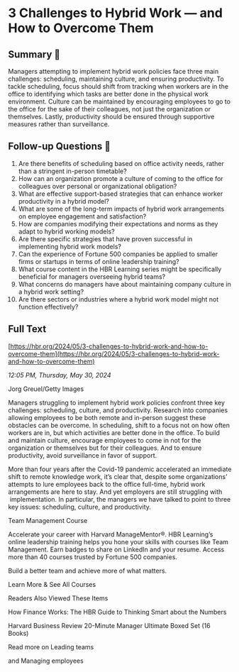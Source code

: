# 3 Challenges to Hybrid Work — and How to Overcome Them

## Summary 🤖

Managers attempting to implement hybrid work policies face three main challenges: scheduling, maintaining culture, and ensuring productivity. To tackle scheduling, focus should shift from tracking when workers are in the office to identifying which tasks are better done in the physical work environment. Culture can be maintained by encouraging employees to go to the office for the sake of their colleagues, not just the organization or themselves. Lastly, productivity should be ensured through supportive measures rather than surveillance.


## Follow-up Questions 🤖

1. Are there benefits of scheduling based on office activity needs, rather than a stringent in-person timetable?
2. How can an organization promote a culture of coming to the office for colleagues over personal or organizational obligation?
3. What are effective support-based strategies that can enhance worker productivity in a hybrid model?
4. What are some of the long-term impacts of hybrid work arrangements on employee engagement and satisfaction?
5. How are companies modifying their expectations and norms as they adapt to hybrid working models?
6. Are there specific strategies that have proven successful in implementing hybrid work models?
7. Can the experience of Fortune 500 companies be applied to smaller firms or startups in terms of online leadership training?
8. What course content in the HBR Learning series might be specifically beneficial for managers overseeing hybrid teams?
9. What concerns do managers have about maintaining company culture in a hybrid work setting?
10. Are there sectors or industries where a hybrid work model might not function effectively?

## Full Text

[https://hbr.org/2024/05/3-challenges-to-hybrid-work-and-how-to-overcome-them](https://hbr.org/2024/05/3-challenges-to-hybrid-work-and-how-to-overcome-them)

*12:05 PM, Thursday, May 30, 2024*

Jorg Greuel/Getty Images

Managers struggling to implement hybrid work policies confront three key challenges: scheduling, culture, and productivity. Research into companies allowing employees to be both remote and in-person suggest these obstacles can be overcome. In scheduling, shift to a focus not on how often workers are in, but which activities are better done in the office. To build and maintain culture, encourage employees to come in not for the organization or themselves but for their colleagues. And to ensure productivity, avoid surveillance in favor of support.

More than four years after the Covid-19 pandemic accelerated an immediate shift to remote knowledge work, it’s clear that, despite some organizations’ attempts to lure employees back to the office full-time, hybrid work arrangements are here to stay. And yet employers are still struggling with  implementation. In particular, the managers we have talked to point to three key issues: scheduling, culture, and productivity.

Team Management Course

Accelerate your career with Harvard ManageMentor®. HBR Learning’s online leadership training helps you hone your skills with courses like Team Management. Earn badges to share on LinkedIn and your resume. Access more than 40 courses trusted by Fortune 500 companies.

Build a better team and achieve more of what matters.

Learn More & See All Courses

Readers Also Viewed These Items

How Finance Works: The HBR Guide to Thinking Smart about the Numbers

Harvard Business Review 20-Minute Manager Ultimate Boxed Set (16 Books)

Read more on Leading teams

and Managing employees

